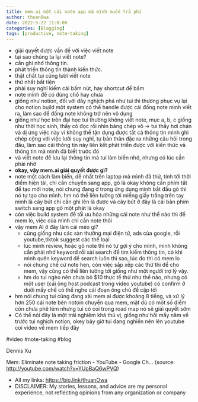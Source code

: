 ```yaml
---
title: mem.ai một cái note app mà mình muốn trả phí
author: thuanOwa
date: 2022-5-22 11:0:00
categories: [Blogging]
tags: [productive, note-taking]
---
```


- giải quyết được vấn đề với việc viết note
- tại sao chúng ta lại viết note?
 - cần ghi nhớ thông tin.
 - phát triển thông tin thành kiến thức.
- thật chất tui cũng lười viết note
- thứ nhất bất tiện
 - phải suy nghĩ kiếm cái bấm nút, hay shortcut để bấm
 - note mình để có đúng chổ hay chưa
- giống như notion, đối với dây nghịch phá như tui thì thường phục vụ lại cho notion build một system có thể handle được cái đống note mình viết ra, làm sao để đống note không trở nên vô dụng
- giống như học trên đại học tui thường không viết note, mục a, b, c giống như thời học sinh, thầy cô đọc rồi nhìn bảng chép vô -> tui thấy hơi chán và dị ứng việc này vì không thể tận dụng được tất cả thông tin mình ghi chép cộng với việc lười suy nghĩ, tự bản thân đặc ra những câu hỏi trong đầu, làm sao cái thông tin này liên kết phát triển được với kiến thức và thông tin mà mình đã biết trước đó
- và viết note để lưu lại thông tin mà tui làm biến nhớ, nhưng có lúc cần phải nhớ
- **okay, vậy mem.ai giải quyết được gì?**
 - note một cách làm biến, dễ nhất trên laptop mà mình đã thử, tính tới thời điểm hiện tải, chỉ cần chuyển sang app, gõ là okay không cần phím tắt để tạo mới note, nói chung đang ở trong ứng dụng mình bắt đầu gõ thì nó tự tạo cho mình. hm nó thể liên tưởng tới miếng giấy trắng trên tay mình là cây bút chỉ cần ghi lên là được và cây bút ở đây là cái bàn phím switch sang app gõ một phát là okay
 - còn việc build system để tối ưu hóa những cái note như thể nào thì để mem lo, việc của mình chỉ cần note thôi
 - vậy mem AI ở đây làm cái méo gì?
   - cũng giống như các sàn thường mại điện tử, ads của google, rồi youtube,tiktok suggest các thể loại
   - lúc mình review, hoặc gõ note thì nó tự gợi ý cho mình, mình không cần phải nhớ keyword rồi sài search để tìm kiếm thông tin, có khi mình quên keyword để search luôn thì sao, lúc đo thì có mem lo
   - nói chung chế cứ note hen, còn việc sắp xếp các thứ thì để cho mem, vậy cũng có thể liên tưởng tới giống như một người trợ lý vậy.
   - hm do tui ngèo nên chưa bỏ $10 thực tế thử như thể nào, nhưng có một user (cái ông host podcast trong video youtube) có confirm ở dưới mấy chế có thể nghe cái đoạn ông chú đề cập tới
- hm nói chung tui cũng đang xài mem ai được khoảng 8 tiếng, và xử lý hơn 250 cái note bên notoin chuyển qua mem, mặt dù có một số điểm còn chưa phê lém nhưng tui có coi trong road map nó sẽ giải quyết sớm
- Có thể nói đây là một trải nghiệm khá thú vị, giống như hồi mấy năm về trước tui nghịch notion, okey bây giờ tui đang nghiền nên lên youtube coi video về mem tiếp đây

#video #note-taking #blog

Dennis Xu

Mem: Eliminate note taking friction - YouTube - Google Ch... (source: http://youtube.com/watch?v=YUpBaQ6wPVQ)

- All my links: https://bio.link/thuanOwa
- DISCLAIMER: My stories, lessons, and advice are my personal experience, not reflecting opinions from any organization or company
